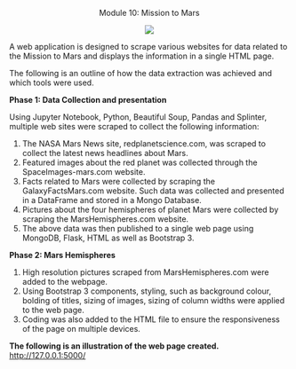 <p align="center">
Module 10: Mission to Mars
</p>

<p align="center">
   <img src="https://user-images.githubusercontent.com/82583576/124536204-9317ec80-dde5-11eb-8f1f-0517e3442d8d.png"
</p>

   
A web application is designed to scrape various websites for data related to the Mission to Mars and displays the information in a single HTML page.

The following is an outline of how the data extraction was achieved and which tools were used.

**Phase 1: Data Collection and presentation**

Using Jupyter Notebook, Python, Beautiful Soup, Pandas and Splinter, multiple web sites were scraped to collect the following information:

1. The NASA Mars News site, redplanetscience.com, was scraped to collect the latest news headlines about Mars.
2. Featured images about the red planet was collected through the SpaceImages-mars.com website.
3. Facts related to Mars were collected by scraping the GalaxyFactsMars.com website. Such data was collected and presented in a DataFrame and stored in a Mongo Database.
4. Pictures about the four hemispheres of planet Mars were collected by scraping the MarsHemispheres.com website.
5. The above data was then published to a single web page using MongoDB, Flask, HTML as well as Bootstrap 3.

**Phase 2: Mars Hemispheres**
   
1. High resolution pictures scraped from MarsHemispheres.com were added to the webpage.
2. Using Bootstrap 3 components, styling, such as background colour, bolding of titles, sizing of images, sizing of column widths were applied to the web page.
3. Coding was also added to the HTML file to ensure the responsiveness of the page on multiple devices.

**The following is an illustration of the web page created.**
http://127.0.0.1:5000/
